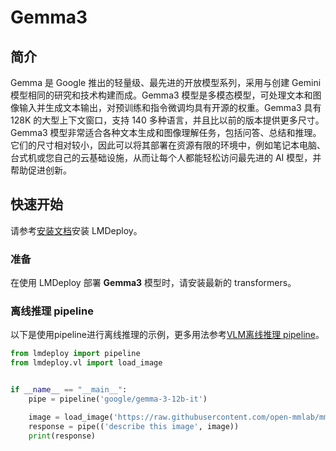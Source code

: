 # Gemma3

## 简介

Gemma 是 Google 推出的轻量级、最先进的开放模型系列，采用与创建 Gemini 模型相同的研究和技术构建而成。Gemma3 模型是多模态模型，可处理文本和图像输入并生成文本输出，对预训练和指令微调均具有开源的权重。Gemma3 具有 128K 的大型上下文窗口，支持 140 多种语言，并且比以前的版本提供更多尺寸。Gemma3 模型非常适合各种文本生成和图像理解任务，包括问答、总结和推理。它们的尺寸相对较小，因此可以将其部署在资源有限的环境中，例如笔记本电脑、台式机或您自己的云基础设施，从而让每个人都能轻松访问最先进的 AI 模型，并帮助促进创新。

## 快速开始

请参考[安装文档](../get_started/installation.md)安装 LMDeploy。

### 准备

在使用 LMDeploy 部署 **Gemma3** 模型时，请安装最新的 transformers。

### 离线推理 pipeline

以下是使用pipeline进行离线推理的示例，更多用法参考[VLM离线推理 pipeline](./vl_pipeline.md)。

```python
from lmdeploy import pipeline
from lmdeploy.vl import load_image


if __name__ == "__main__":
    pipe = pipeline('google/gemma-3-12b-it')

    image = load_image('https://raw.githubusercontent.com/open-mmlab/mmdeploy/main/tests/data/tiger.jpeg')
    response = pipe(('describe this image', image))
    print(response)
```
